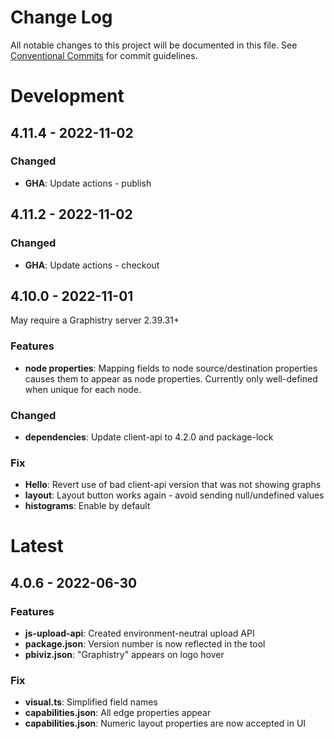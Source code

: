 # Change Log

All notable changes to this project will be documented in this file.
See [Conventional Commits](https://conventionalcommits.org) for commit guidelines.

# Development

## 4.11.4 - 2022-11-02

### Changed

- **GHA**: Update actions - publish

## 4.11.2 - 2022-11-02

### Changed

- **GHA**: Update actions - checkout

## 4.10.0 - 2022-11-01

May require a Graphistry server 2.39.31+

### Features

- **node properties**: Mapping fields to node source/destination properties causes them to appear as node properties. Currently only well-defined when unique for each node.

### Changed

- **dependencies**: Update client-api to 4.2.0 and package-lock

### Fix

- **Hello**: Revert use of bad client-api version that was not showing graphs
- **layout**: Layout button works again - avoid sending null/undefined values
- **histograms**: Enable by default

# Latest

## 4.0.6 - 2022-06-30

### Features

- **js-upload-api**: Created environment-neutral upload API
- **package.json**: Version number is now reflected in the tool
- **pbiviz.json**: "Graphistry" appears on logo hover


### Fix

- **visual.ts**: Simplified field names
- **capabilities.json**: All edge properties appear
- **capabilities.json**: Numeric layout properties are now accepted in UI


